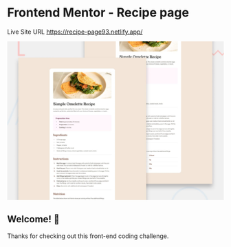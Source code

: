 # Frontend Mentor - Recipe page

Live Site URL
https://recipe-page93.netlify.app/


![Design preview for the Recipe page coding challenge](./design/desktop-preview.jpg)

## Welcome! 👋

Thanks for checking out this front-end coding challenge.
